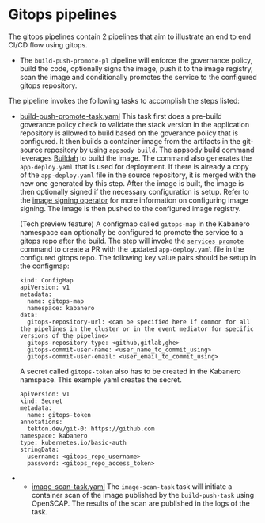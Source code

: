 # Gitops pipelines

The gitops pipelines contain 2 pipelines that aim to illustrate an end to end CI/CD flow using gitops. 

* The `build-push-promote-pl` pipeline will enforce the governance policy, build the code, optionally signs the image, push it to the image registry, scan the image and conditionally promotes the service to the configured gitops repository.  


The pipeline invokes the following tasks to accomplish the steps listed: 
  * [build-push-promote-task.yaml](https://github.com/kabanero-io/kabanero-pipelines/blob/master/pipelines/incubator/events/build-push-promote-task.yaml)
    This task first does a pre-build goverance policy check to validate the stack version in the application repository is allowed to build based on the goverance policy that is configured. It then builds a container image from the artifacts in the git-source repository by using `appsody build`. The appsody build command leverages [Buildah](https://github.com/containers/buildah) to build the image. The command also generates the `app-deploy.yaml` that is used for deployment. If there is already a copy of the `app-deploy.yaml` file in the source repository, it is merged with the new one generated by this step. After the image is built, the image is then optionally signed if the necessary configuration is setup. Refer to the [image signing operator](https://github.com/kabanero-io/kabanero-security/tree/master/pipelines/samples/signing-operator) for more information on configuring image signing. The image is then pushed to the configured image registry.
        
    (Tech preview feature) A configmap called `gitops-map` in the Kabanero namespace can optionally be configured to promote the service to a gitops repo after the build.  The step will invoke the [`services promote`](https://github.com/rhd-gitops-example/services) command to create a PR with the updated `app-deploy.yaml` file in the configured gitops repo. The following key value pairs should be setup in the configmap:
    ```
    kind: ConfigMap 
    apiVersion: v1 
    metadata:
      name: gitops-map
      namespace: kabanero
    data:
      gitops-repository-url: <can be specified here if common for all the pipelines in the cluster or in the event mediator for specific versions of the pipeline> 
      gitops-repository-type: <github,gitlab,ghe>
      gitops-commit-user-name: <user_name_to_commit_using>
      gitops-commit-user-email: <user_email_to_commit_using>
    ```
    
    A secret called `gitops-token` also has to be created in the Kabanero namspace. This example yaml creates the secret.
    ```
    apiVersion: v1
    kind: Secret
    metadata:
      name: gitops-token
    annotations:
      tekton.dev/git-0: https://github.com
    namespace: kabanero
    type: kubernetes.io/basic-auth
    stringData:
      username: <gitops_repo_username>
      password: <gitops_repo_access_token>
    ```
    
*   * [image-scan-task.yaml](https://github.com/kabanero-io/kabanero-pipelines/blob/master/pipelines/incubator/events/image-scan-task.yaml)
    The `image-scan-task` task will initiate a container scan of the image published by the `build-push-task` using OpenSCAP.  The results of the scan are published in the logs of the task.
